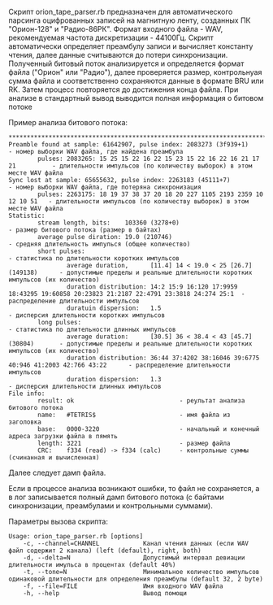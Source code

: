 Скрипт orion_tape_parser.rb предназначен для автоматического парсинга оцифрованных записей на магнитную ленту, созданных ПК "Орион-128" и "Радио-86РК". Формат входного файла - WAV, рекомендуемая частота дискретизации - 44100Гц. Скрипт автоматически определяет преамбулу записи и вычисляет константу чтения, далее данные считываются до потери синхронизации. Полученный битовый поток анализируется и определяется формат файла ("Орион" или "Радио"), далее проверяется размер, контрольнуая сумма файла и соответственно сохраняются данные в формате BRU или RK. Затем процесс повторяется до достижения конца файла. При анализе в стандартный вывод выводится полная информация о битовом потоке


Пример анализа битового потока:
```
********************************************************************************
Preamble found at sample: 61642907, pulse index: 2083273 (3f939+1)                - номер выборки WAV файла, где найдена преамбула
        pulses: 2083265: 15 25 15 22 16 22 15 23 15 22 16 22 16 21 17 21          - длительности импульсов (по количеству выборок) в этом месте WAV файла
Sync lost at sample: 65655632, pulse index: 2263183 (45111+7)                     - номер выборки WAV файла, где потеряна синхронизация
        pulses: 2263175: 18 19 37 38 37 20 18 20 227 1105 2193 2359 10 12 10 51   - длительности импульсов (по количеству выборок) в этом месте WAV файла
Statistic:
        stream length, bits:    103360 (3278+0)                                   - размер битового потока (размер в байтах)
        average pulse diration: 19.0 (210746)                                     - средняя длительность импулься (общее количество)
        short pulses:                                                             - статистика по длительности коротких импульсов
                average duration,      [11.4] 14 < 19.0 < 25 [26.7] (149138)      - допустимые пределы и реальные длительности коротких импульсов (их количество) 
                duration distribution: 14:2 15:9 16:120 17:9959 18:43295 19:60858 20:23823 21:2187 22:4791 23:3818 24:274 25:1  - распределение длительности импульсов
                duratuin dispersion:   1.5                                        - дисперсия длительности коротких импульсов
        long pulses:                                                              - статистика по длительности длинных импульсов
                average duration:      [30.5] 36 < 38.4 < 43 [45.7] (30804)       - допустимые пределы и реальные длительности коротких импульсов (их количество)
                duration distribution: 36:44 37:4202 38:16046 39:6775 40:946 41:2003 42:766 43:22      - распределение длительности импульсов
                duration dispersion:   1.3                                        - дисперсия длительности длинных импульсов
File info:
        result: ok                             - реультат анализа битового потока
        name:   #TETRIS$                       - имя файла из заголовка
        base:   0000-3220                      - начальный и конечный адреса загрузки файла в пямять
        length: 3221                           - размер файла
        CRC:    f334 (read) -> f334 (calc)     - контрольные суммы (счинанная и вычисленная)
```
Далее следует дамп файла. 

Если в процессе анализа возникают ошибки, то файл не сохраняется, а в лог записывается полный дамп битового потока (с байтами синхронизации, преамбулами и контрольными суммами).

Параметры вызова скрипта:
```
Usage: orion_tape_parser.rb [options]
    -c, --channel=CHANNEL            Канал чтения данных (если WAV файл содержит 2 канала) (left (default), right, both)
    -d, --delta=N                    Допустимый интервал девиации длительности имульса в процентах (default 40%)
    -t, --tone=N                     Минимальное количество импульсов одинаковой длительности для определения преамбулы (default 32, 2 byte)
    -f, --file=FILE                  Имя входного WAV файла
    -h, --help                       Вывод помощи
```
